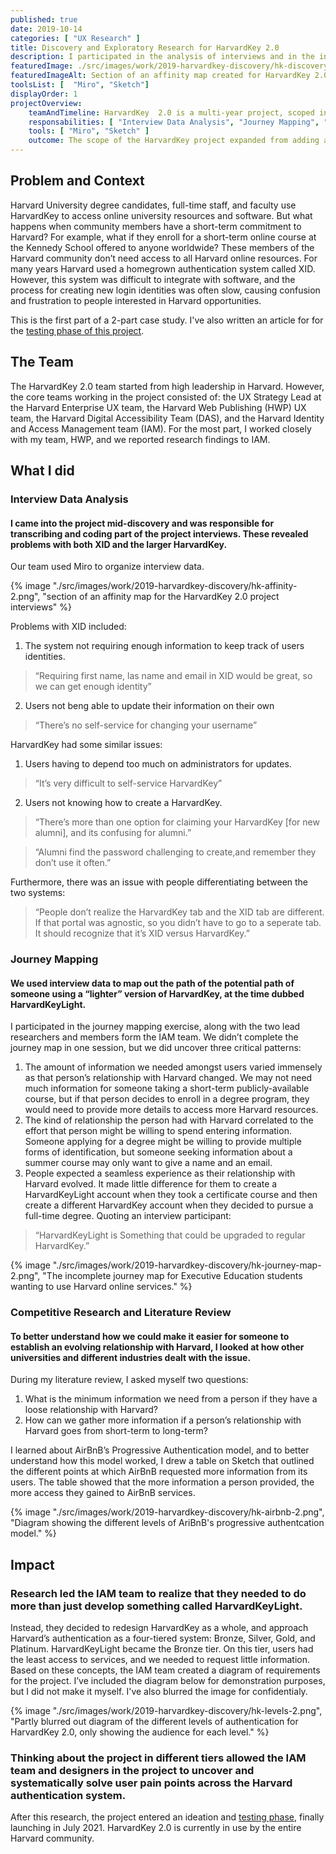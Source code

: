 ```yaml
---
published: true
date: 2019-10-14
categories: [ "UX Research" ]
title: Discovery and Exploratory Research for HarvardKey 2.0
description: I participated in the analysis of interviews and in the initial journeymapping of a new login system of Harvard online resources.
featuredImage: ./src/images/work/2019-harvardkey-discovery/hk-discovery-project-card.png
featuredImageAlt: Section of an affinity map created for HarvardKey 2.0
toolsList: [  "Miro", "Sketch"]
displayOrder: 1
projectOverview:
    teamAndTimeline: HarvardKey  2.0 is a multi-year project, scoped in phases. In this case study, I discuss my involvement in the Usability Testing Phase, which took place from April to May 2021. I was also later involved in the Discovery Research Phase during Oct 2019.
    responsabilities: [ "Interview Data Analysis", "Journey Mapping", "Competitive Research and Literature Review" ]
    tools: [ "Miro", "Sketch" ]
    outcome: The scope of the HarvardKey project expanded from adding a new login for a small Harvard audinece, to a more comprehansive re-design of the HarvardKey system used by eveyrone at Harvard.
---
```

## Problem and Context
Harvard University degree candidates, full-time staff, and faculty use HarvardKey to access online university resources and software. But what happens when community members have a short-term commitment to Harvard? 
For example, what if they enroll for a short-term online course at the Kennedy School offered to anyone worldwide? 
These members of the Harvard community don’t need access to all Harvard online resources. 
For many years Harvard used a homegrown authentication system called XID. However, this system was difficult to integrate with software, and the process for creating new login identities was often slow, causing confusion and frustration to people interested in Harvard opportunities. 

This is the first part of a 2-part case study. I've also written an article for for the [testing phase of this project](/work/2021-harvardkey-testing/).

## The Team
The HarvardKey 2.0 team started from high leadership in Harvard. However, the core teams working in the project consisted of: the UX Strategy Lead at the Harvard Enterprise UX team, the Harvard Web Publishing (HWP) UX team, the Harvard Digital Accessibility Team (DAS), and the Harvard Identity and Access Management team (IAM).  For the most part, I worked closely with my team, HWP, and we reported research findings to IAM. 

## What I did
<h3 id="interview-data-analysis">Interview Data Analysis</h3>

#### I came into the project mid-discovery and was responsible for transcribing and coding part of the project interviews. These revealed problems with both XID and the larger HarvardKey.
Our team used Miro to organize interview data.
<div class="image-wrapper">{% image "./src/images/work/2019-harvardkey-discovery/hk-affinity-2.png", "section of an affinity map for the HarvardKey 2.0 project interviews" %} </div>

Problems with XID included:
1. The system not requiring enough information to keep track of users identities.
<blockquote><p>“Requiring first name, las name and email in XID would be great, so we can get enough identity”</p></blockquote>

2. Users not beng able to update their information on their own
<blockquote><p>“There’s no self-service for changing your username”</p></blockquote>

HarvardKey had some similar issues:
1. Users having to depend too much on administrators for updates.
<blockquote><p>“It’s very difficult to self-service HarvardKey”</p></blockquote>

2. Users not knowing how to create a HarvardKey.
<blockquote><p>“There’s more than one option for claiming your HarvardKey [for new alumni], and its confusing for alumni.”</p></blockquote>
<blockquote><p>“Alumni find the password challenging to create,and remember they don’t use it often.”</p></blockquote>

Furthermore, there was an issue with people differentiating between the two systems:
<blockquote><p>“People don’t realize the HarvardKey tab and the XID tab are different. If that portal was agnostic, so you didn’t have to go to a seperate tab. It should recognize that it’s XID versus HarvardKey.”</p></blockquote>

<h3 id="journey-mapping">Journey Mapping</h3>

#### We used interview data to map out the path of the potential path of someone using a “lighter” version of HarvardKey, at the time dubbed HarvardKeyLight. 

I participated in the journey mapping exercise, along with the two lead researchers and members form the IAM team. We didn’t complete the journey map in one session, but we did uncover three critical patterns:

1. The amount of information we needed amongst users varied immensely as that person’s relationship with Harvard changed. We may not need much information for someone taking a short-term publicly-available course, but if that person decides to enroll in a degree program, they would need to provide more details to access more Harvard resources. 
2. The kind of relationship the person had with Harvard correlated to the effort that person might be willing to spend entering information. Someone applying for a degree might be willing to provide multiple forms of identification, but someone seeking information about a summer course may only want to give a name and an email.
3. People expected a seamless experience as their relationship with Harvard evolved. It made little difference for them to create a HarvardKeyLight account when they took a certificate course and then create a different HarvardKey account when they decided to pursue a full-time degree. Quoting an interview participant:

<blockquote><p>“HarvardKeyLight is Something that could be upgraded to regular HarvardKey.” </p></blockquote>

<div class="image-wrapper">{% image "./src/images/work/2019-harvardkey-discovery/hk-journey-map-2.png", "The incomplete journey map for Executive Education students wanting to use Harvard online services." %}</div>

<h3 id="competitive-research-and-literature-review">Competitive Research and Literature Review</h3>

#### To better understand how we could make it easier for someone to establish an evolving relationship with Harvard, I looked at how other universities and different industries dealt with the issue.

During my literature review, I asked myself two questions:
1. What is the minimum information we need from a person if they have a loose relationship with Harvard?
2. How can we gather more information if a person’s relationship with Harvard goes from short-term to long-term? 

I learned about AirBnB’s Progressive Authentication model, and to better understand how this model worked, I drew a table on Sketch that outlined the different points at which AirBnB requested more information from its users. The table showed that the more information a person provided, the more access they gained to AirBnB services.  
<div class="image-wrapper">{% image "./src/images/work/2019-harvardkey-discovery/hk-airbnb-2.png", "Diagram showing the different levels of AriBnB's progressive authentcation model." %} </div>


## Impact
### Research led the IAM team to realize that they needed to do more than just develop something called HarvardKeyLight. 
Instead, they decided to redesign HarvardKey as a whole, and approach Harvard’s authentication as a four-tiered system: Bronze, Silver, Gold, and Platinum. HarvardKeyLight became the Bronze tier. On this tier, users had the least access to services, and we needed to request little information. Based on these concepts, the IAM team created a diagram of requirements for the project. I’ve included the diagram below for demonstration purposes, but I did not make it myself. I've also blurred the image for confidentialy.
<div class="image-wrapper">{% image "./src/images/work/2019-harvardkey-discovery/hk-levels-2.png", "Partly blurred out diagram of the different levels of authentication for HarvardKey 2.0, only showing the audience for each level." %}</div>

### Thinking about the project in different tiers allowed the IAM team and designers in the project to uncover and systematically solve user pain points across the Harvard authentication system. 
After this research, the project entered an ideation and [testing phase](/work/2021-harvardkey-testing/), finally launching in July 2021. HarvardKey 2.0 is currently in use by the entire Harvard community.
